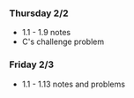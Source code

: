 ### Thursday 2/2
 - 1.1 - 1.9 notes
 - C's challenge problem

### Friday 2/3
 - 1.1 - 1.13 notes and problems
